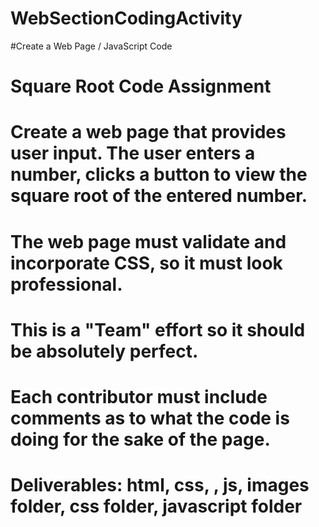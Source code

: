 # WebSectionCodingActivity
#Create a Web Page / JavaScript Code 

# Square Root Code Assignment

# Create a web page that provides user input. The user enters a number, clicks a button to view the square root of the entered number.

# The web page must validate and incorporate CSS, so it must look professional.

# This is a "Team" effort so it should be absolutely perfect.

# Each contributor must include comments as to what the code is doing for the sake of the page.

# Deliverables: html, css, , js, images folder, css folder, javascript folder

